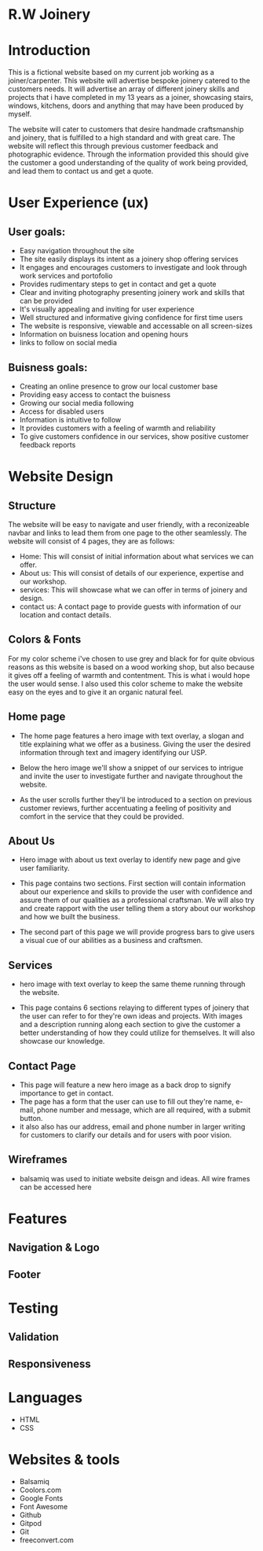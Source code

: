 #  R.W Joinery
# Introduction
<p> This is a fictional website based on my current job working as a joiner/carpenter. This website will advertise bespoke joinery catered to the customers needs. It will advertise an array of different joinery skills and projects that i have completed in my 13 years as a joiner, showcasing stairs, windows, kitchens, doors and anything that may have been produced by myself.

The website will cater to customers that desire handmade craftsmanship and joinery, that is fulfilled to a high standard and with great care. The website will reflect this through previous customer feedback and photographic evidence. Through the information provided this should give the customer a good understanding of the quality of work being provided, and lead them to contact us and get a quote. </p>  
   
# User Experience (ux)

## User goals:
* Easy navigation throughout the site
* The site easily displays its intent as a joinery shop offering services 
* It engages and encourages customers to investigate and look through work services and portofolio
* Provides rudimentary steps to get in contact and get a quote
* Clear and inviting photography presenting joinery work and skills that can be provided
* It's visually appealing and inviting for user experience
* Well structured and informative giving confidence for first time users
* The website is responsive, viewable and accessable on all screen-sizes 
* Information on buisness location and opening hours
* links to follow on social media




## Buisness goals:
* Creating an online presence to grow our local customer base
* Providing easy access to contact the buisness 
* Growing our social media following
* Access for disabled users
* Information is intuitive to follow 
* It provides customers with a feeling of warmth and reliability 
* To give customers confidence in our services, show positive customer feedback reports

# Website Design

## Structure

The website will be easy to navigate and user friendly, with a reconizeable navbar and links to lead them from one page to the other seamlessly. The website will consist of 4 pages, they are as follows:

* Home: This will consist of initial information about what services we can offer.
* About us: This will consist of details of our experience, expertise and our workshop.
* services: This will showcase what we can offer in terms of joinery and design.
* contact us: A contact page to provide guests with information of our location and contact details.

## Colors & Fonts

For my color scheme i've chosen to use grey and black for  for quite obvious reasons as this website is based on a wood working shop, but also because it gives off a feeling of warmth and contentment. This is what i would hope the user would sense. I also used this color scheme to make the website easy on the eyes and to give it an organic natural feel.
     


 ## Home page
 * The home page features a hero image with text overlay, a slogan and title explaining what we offer as a business. Giving the user the desired information through text and imagery identifying our USP. 
 
 * Below the hero image we'll show a snippet of our services to intrigue and invite the user to investigate further and navigate throughout the website. 

 * As the user scrolls further they'll be introduced to a section on previous customer reviews, further accentuating a feeling of positivity and comfort in the service that they could be provided.
 
 
 ## About Us
 * Hero image with about us text overlay to identify new page and give user familiarity.
 
 * This page contains two sections. First section will contain information about our experience and skills to provide the user with confidence and assure them of our qualities as a professional craftsman. We will also try and create rapport with the user telling them a story about our workshop and how we built the business.
 
 * The second part of this page we will provide progress bars to give users a visual cue of our abilities as a business and craftsmen.
 
 ## Services
 * hero image with text overlay to keep the same theme running through the website.

 * This page contains 6 sections relaying to different types of joinery that the user can refer to for they're own ideas and projects. With images and a description running along each section to give the customer a better understanding of how they could utilize for themselves. It will also showcase our knowledge.

 ## Contact Page
  * This page will feature a new hero image as a back drop to signify importance to get in contact.
  * The page has a form that the user can use to fill out they're name, e-mail, phone number and message, which are all required, with a submit button.
  * it also also has our address, email and phone number in larger writing for customers to clarify our details and for users with poor vision.

 ## Wireframes
 * balsamiq was used to initiate website deisgn and ideas. All wire frames can be accessed here
  
 # Features
 
 ## Navigation & Logo



 ## Footer
# Testing
## Validation
## Responsiveness
 # Languages
 * HTML
 * CSS

 # Websites & tools
 * Balsamiq
 * Coolors.com
 * Google Fonts
 * Font Awesome
 * Github
 * Gitpod
 * Git
 * freeconvert.com









 


   
